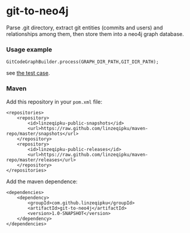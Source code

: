 # git-to-neo4j

Parse .git directory, extract git entities (commits and users) and relationships among them, then store them into a neo4j graph database.

### Usage example

``
GitCodeGraphBuilder.process(GRAPH_DIR_PATH,GIT_DIR_PATH);
``

see [the test case](https://github.com/linzeqipku/git-to-neo4j/blob/master/src/test/java/com/github/linzeqipku/git_to_neo4j/GitCodeGraphBuilderTest.java).

### Maven

Add this repository in your ``pom.xml`` file:

```
<repositories>
    <repository>
        <id>linzeqipku-public-snapshots</id>
        <url>https://raw.github.com/linzeqipku/maven-repo/master/snapshots</url>
    </repository>
    <repository>
        <id>linzeqipku-public-releases</id>
        <url>https://raw.github.com/linzeqipku/maven-repo/master/releases</url>
    </repository>
</repositories>
```

Add the maven dependence:

```
<dependencies>
    <dependency>
        <groupId>com.github.linzeqipku</groupId>
        <artifactId>git-to-neo4j</artifactId>
        <version>1.0-SNAPSHOT</version>
    </dependency>
</dependencies>
```
